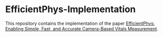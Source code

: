 # EfficientPhys-Implementation


This repository contains the implementation of the paper [EfficientPhys: Enabling Simple, Fast, and Accurate Camera-Based Vitals Measurement](https://sites.google.com/view/iclr22-efficientphys).